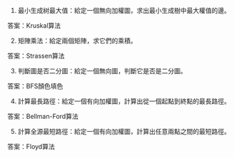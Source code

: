 

1. 最小生成树最大值：給定一個無向加權圖，求出最小生成樹中最大權值的邊。 

答案：Kruskal算法

2. 矩陣乘法：給定兩個矩陣，求它們的乘積。 

答案：Strassen算法

3. 判斷圖是否二分圖：給定一個無向圖，判斷它是否是二分圖。 

答案：BFS顏色填色

4. 計算最長路徑：給定一個有向加權圖，計算出從一個起點到終點的最長路徑。 

答案：Bellman-Ford算法

5. 計算全源最短路徑：給定一個有向加權圖，計算出任意兩點之間的最短路徑。 

答案：Floyd算法